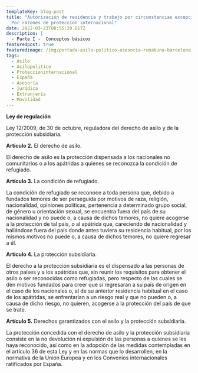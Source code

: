 ```yaml
---
templateKey: blog-post
title: "Autorización de residencia y trabajo por circunstancias excepcionales:
  Por razones de protección internacional"
date: 2022-03-23T08:55:20.817Z
description: |
  - Parte I -  Conceptos básicos
featuredpost: true
featuredimage: /img/portada-asilo-politico-asesoria-runakuna-barcelona.jpg
tags:
  - Asilo
  - Asilopolitico
  - Proteccioninternacional
  - España
  - Asesoría
  - jurídica
  - Extranjería
  - Movilidad
---
```

<!--StartFragment-->

**Ley de regulación**

Ley 12/2009, de 30 de octubre, reguladora del derecho de asilo y de la protección subsidiaria.

<!--StartFragment-->

**Artículo 2.** El derecho de asilo.

El derecho de asilo es la protección dispensada a los nacionales no comunitarios o a los apátridas a quienes se reconozca la condición de refugiado.

**Artículo 3.** La condición de refugiado.

La condición de refugiado se reconoce a toda persona que, debido a fundados temores de ser perseguida por motivos de raza, religión, nacionalidad, opiniones políticas, pertenencia a determinado grupo social, de género u orientación sexual, se encuentra fuera del país de su nacionalidad y no puede o, a causa de dichos temores, no quiere acogerse a la protección de tal país, o al apátrida que, careciendo de nacionalidad y hallándose fuera del país donde antes tuviera su residencia habitual, por los mismos motivos no puede o, a causa de dichos temores, no quiere regresar a él.

**Artículo 4.** La protección subsidiaria.

El derecho a la protección subsidiaria es el dispensado a las personas de otros países y a los apátridas que, sin reunir los requisitos para obtener el asilo o ser reconocidas como refugiadas, pero respecto de las cuales se den motivos fundados para creer que si regresaran a su país de origen en el caso de los nacionales o, al de su anterior residencia habitual en el caso de los apátridas, se enfrentarían a un riesgo real y que no pueden o, a causa de dicho riesgo, no quieren, acogerse a la protección del país de que se trate.

**Artículo 5.** Derechos garantizados con el asilo y la protección subsidiaria.

La protección concedida con el derecho de asilo y la protección subsidiaria consiste en la no devolución ni expulsión de las personas a quienes se les haya reconocido, así como en la adopción de las medidas contempladas en el artículo 36 de esta Ley y en las normas que lo desarrollen, en la normativa de la Unión Europea y en los Convenios internacionales ratificados por España.



<!--EndFragment-->

<!--EndFragment-->
